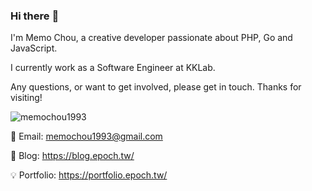 ### Hi there :raising_hand:

I'm Memo Chou, a creative developer passionate about PHP, Go and JavaScript.

I currently work as a Software Engineer at KKLab.

Any questions, or want to get involved, please get in touch. Thanks for visiting!

<img src="https://github-readme-stats.vercel.app/api?username=memochou1993&show_icons=true&theme=radical" alt="memochou1993" />

:email: Email: memochou1993@gmail.com

:notebook_with_decorative_cover: Blog: <https://blog.epoch.tw/>

:bulb: Portfolio: <https://portfolio.epoch.tw/>
